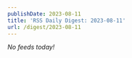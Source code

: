 ```yaml
---
publishDate: 2023-08-11
title: 'RSS Daily Digest: 2023-08-11'
url: /digest/2023-08-11
---
```


_No feeds today!_
